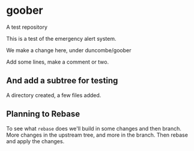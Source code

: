 goober
======

A test repository

This is a test of the emergency alert system.

We make a change here, under duncombe/goober

Add some lines, make a comment or two.

## And add a subtree for testing

 A directory created, a few files added.



## Planning to Rebase

To see what `rebase` does we'll 
build in some changes and then branch. More changes  in  the upstream tree, and more in the branch. Then rebase and apply the changes.